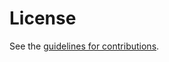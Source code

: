 # License

See the
[guidelines for contributions](https://github.com/core-wg/stateless/blob/master/CONTRIBUTING.md).
